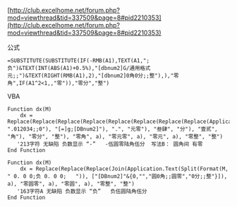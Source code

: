 [http://club.excelhome.net/forum.php?mod=viewthread&tid=337509&page=8#pid2210353](http://club.excelhome.net/forum.php?mod=viewthread&tid=337509&page=8#pid2210353)

公式

	=SUBSTITUTE(SUBSTITUTE(IF(-RMB(A1),TEXT(A1,";负")&TEXT(INT(ABS(A1)+0.5%),"[dbnum2]G/通用格式元;;")&TEXT(RIGHT(RMB(A1),2),"[dbnum2]0角0分;;整"),),"零角",IF(A1^2<1,,"零")),"零分","整")

VBA

	Function dx(M)
	    dx = Replace(Replace(Replace(Replace(Replace(Replace(Replace(Replace(Application.Text(Format(M, ".012034;;0"), "[=]g;[DBnum2]"), ".", "元零"), "叁肆", "分"), "壹贰", "角"), "零分", "整"), "零角", a), "零元零", a), "零元", a), "零整", "整")
	   '213字符 无缺陷 负数显示 “-”   -伍圆零陆角伍分  写法B： 圆角间 有零
	End Function

	Function dx(M)
	    dx = Replace(Replace(Replace(Join(Application.Text(Split(Format(M, " 0. 0 0;负 0. 0 0;   ")), ["[DBnum2]"&{0,"","圆0角;;圆零","0分;;整"}]), a), "零圆零", a), "零圆", a), "零整", "整") 
	   '163字符A 无缺陷 负数显示 “负”   负伍圆陆角伍分  
	End Function